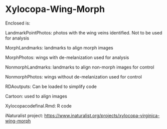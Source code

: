 # Xylocopa-Wing-Morph
Enclosed is:

LandmarkPointPhotos: photos with the wing veins identified. Not to be used for analysis

MorphLandmarks: landmarks to align morph images 

MorphPhotos: wings with de-melanization used for analysis

NonmorphLandmarks: landmarks to align non-morph images for control

NonmorphPhotos: wings without de-melanization used for control

RDAoutputs: Can be loaded to simplify code 

Cartoon: used to align images

Xylocopacodefinal.Rmd: R code

iNaturalist project: https://www.inaturalist.org/projects/xylocopa-virginica-wing-morph
